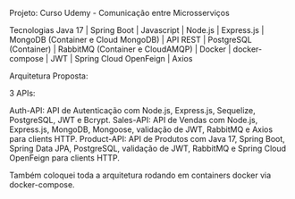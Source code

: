 Projeto: Curso Udemy - Comunicação entre Microsserviços

Tecnologias
Java 17 |
Spring Boot |
Javascript |
Node.js |
Express.js |
MongoDB (Container e Cloud MongoDB) |
API REST |
PostgreSQL (Container) |
RabbitMQ (Container e CloudAMQP) |
Docker |
docker-compose |
JWT |
Spring Cloud OpenFeign |
Axios

Arquitetura Proposta:

3 APIs:

Auth-API: API de Autenticação com Node.js, Express.js, Sequelize, PostgreSQL, JWT e Bcrypt.
Sales-API: API de Vendas com Node.js, Express.js, MongoDB, Mongoose, validação de JWT, RabbitMQ e Axios para clients HTTP.
Product-API: API de Produtos com Java 17, Spring Boot, Spring Data JPA, PostgreSQL, validação de JWT, RabbitMQ e Spring Cloud OpenFeign para clients HTTP.

Também coloquei toda a arquitetura rodando em containers docker via docker-compose.
